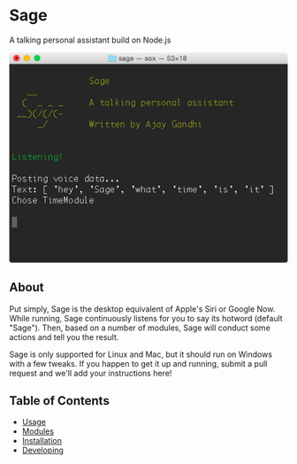 # Sage

A talking personal assistant build on Node.js

![Sage Time](img/sage.png)

## About

Put simply, Sage is the desktop equivalent of Apple's Siri or Google Now. While
running, Sage continuously listens for you to say its hotword (default "Sage").
Then, based on a number of modules, Sage will conduct some actions and tell you
the result.

Sage is only supported for Linux and Mac, but it should run on Windows with a
few tweaks. If you happen to get it up and running, submit a pull request and
we'll add your instructions here!

## Table of Contents

- [Usage](docs/usage.md)
- [Modules](docs/modules.md)
- [Installation](docs/installation.md)
- [Developing](docs/developing.md)
